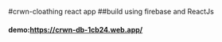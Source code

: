 #crwn-cloathing react app
##build using firebase and ReactJs
#### demo:https://crwn-db-1cb24.web.app/

